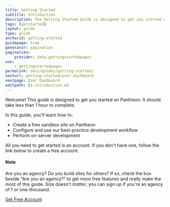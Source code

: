 ```yaml
---
title: Getting Started
subtitle: Introduction
description: The Getting Started Guide is designed to get you started on Pantheon.
tags: [getstarted]
layout: guide
type: guide
anchorid: getting-started
guidepage: true
generator: pagination
pagination:
    provider: data.gettingstartedpages
use:
    - gettingstartedpages
permalink: docs/guides/getting-started/
nexturl: getting-started/user-dashboard
nextpage: User Dashboard
editpath: 01-introduction.md
---
```


Welcome! This guide is designed to get you started on Pantheon. It should take less than 1 hour to complete.

In this guide, you'll learn how to:

- Create a free sandbox site on Pantheon
- Configure and use our best-practice development workflow
- Perform on-server development

All you need to get started is an account. If you don't have one, follow the link below to create a free account.

<div class="alert alert-info">
<h4 class="info">Note</h4>
<p>Are you an agency? Do you build sites for others? If so, check the box beside "Are you an agency?" to get more free features and really make the most of this guide. Size doesn't matter; you can sign up if you're an agency of 1 or one-thousand.
</p></div>
<a href="https://pantheon.io/register" target="_blank" class="cta cta-yellow">Get Free Account</a>

